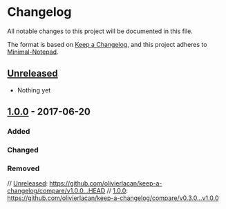 # Changelog
All notable changes to this project will be documented in this file.

The format is based on [Keep a Changelog](https://keepachangelog.com/en/1.0.0/),
and this project adheres to [Minimal-Notepad](https://github.com/athrvvvv/Minimal-Notepad).

## [Unreleased]
- Nothing yet

## [1.0.0] - 2017-06-20

### Added


### Changed


### Removed


[Unreleased]: https://github.com/athrvvvv/Minimal-Notepad
[1.0.0]: https://github.com/athrvvvv/Minimal-Notepad/release/v1.0.0
// [Unreleased]: https://github.com/olivierlacan/keep-a-changelog/compare/v1.0.0...HEAD
// [1.0.0]: https://github.com/olivierlacan/keep-a-changelog/compare/v0.3.0...v1.0.0
